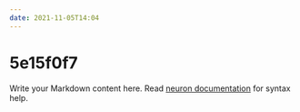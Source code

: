 ```yaml
---
date: 2021-11-05T14:04
---
```


# 5e15f0f7

Write your Markdown content here. Read [neuron documentation](https://neuron.zettel.page/2011404.html) for syntax help.

